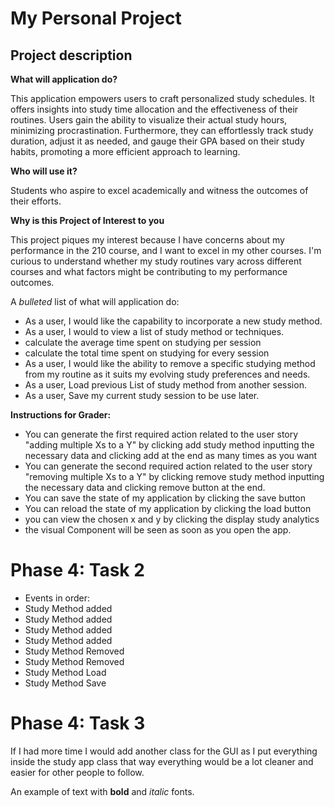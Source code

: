 # My Personal Project

## Project  description
**What will  application do?**

This application empowers users to craft personalized study schedules. It offers insights into study time allocation and the effectiveness of their routines. Users gain the ability to visualize their actual study hours, minimizing procrastination. Furthermore, they can effortlessly track study duration, adjust it as needed, and gauge their GPA based on their study habits, promoting a more efficient approach to learning.

**Who will  use it?**

Students who aspire to excel academically and witness the outcomes of their efforts.

**Why is this Project  of Interest to  you**

This project piques my interest because I have concerns about my performance in the 210 course, and I want to excel in my other courses. I'm curious to understand whether my study routines vary across different courses and what factors might be contributing to my performance outcomes.

A *bulleted* list of  what  will application do:
- As a user, I would like the capability to incorporate a new study method.
- As a user, I would to view a list of study method or techniques.
- calculate the  average time spent on  studying per  session
- calculate the total time spent  on studying for  every session
- As a user, I would like the ability to remove a specific studying method from my routine as it suits my evolving study preferences and needs.
- As a user, Load previous List of  study method  from another session.
- As  a  user, Save my current study session  to be use later.

**Instructions for Grader:**
- You can generate the first required action related to the user story "adding multiple Xs to a Y" by clicking add study  method inputting the necessary data and clicking add at the end as many times as you want
- You can generate the second required action related to the user story "removing multiple Xs to a Y" by clicking remove study method inputting the necessary data and clicking remove button at the end.
- You can save the state of my application by clicking the save button
- You can reload the state of my application by clicking the load button
- you can view the chosen x and y by clicking the display study  analytics
- the visual Component will be seen as soon as you open the app.

# Phase 4: Task 2
- Events in order:
- Study Method added
- Study Method added
- Study Method added
- Study Method added
- Study Method Removed
- Study Method Removed
- Study Method Load
- Study Method Save

# Phase 4: Task 3
If I had more time I would add another class for the GUI as I put everything inside the study app class that way everything would be a lot cleaner and easier for other people to follow.

An example of text with **bold** and *italic* fonts.  
